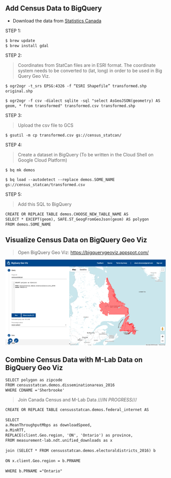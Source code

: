 ## Add Census Data to BigQuery
- Download the data from [Statistics Canada](https://www150.statcan.gc.ca/n1/en/type/data)

STEP 1:
```shell
$ brew update
$ brew install gdal
```


STEP 2:
> Coordinates from StatCan files are in ESRI format. The coordinate system needs to be converted to (lat, long) in order to be used in Big Query Geo Viz.

```shell
$ ogr2ogr -t_srs EPSG:4326 -f “ESRI Shapefile” transformed.shp original.shp
```


```shell
$ ogr2ogr -f csv -dialect sqlite -sql "select AsGeoJSON(geometry) AS geom, * from transformed" transformed.csv transformed.shp
```


STEP 3:
> Upload the csv file to GCS
```shell
$ gsutil -m cp transformed.csv gs://census_statcan/
```

STEP 4:
> Create a dataset in BigQuery
> (To be written in the Cloud Shell on Google Cloud Platform)
```shell
$ bq mk demos
```

```shell
$ bq load --autodetect --replace demos.SOME_NAME gs://census_statcan/transformed.csv
```

STEP 5:
> Add this SQL to BigQuery
```shell
CREATE OR REPLACE TABLE demos.CHOOSE_NEW_TABLE_NAME AS
SELECT * EXCEPT(geom), SAFE.ST_GeogFromGeoJson(geom) AS polygon
FROM demos.SOME_NAME
```
## Visualize Census Data on BigQuery Geo Viz
> Open BigQuery Geo Viz: https://bigquerygeoviz.appspot.com/

  ![alt-text](https://github.com/elsa-k-donovan/M-Lab-Canada/blob/master/census_example.png)

## Combine Census Data with M-Lab Data on BigQuery Geo Viz

```shell
SELECT polygon as zipcode
FROM censusstatcan.demos.disseminationareas_2016
WHERE CDNAME ='Sherbrooke'
```

> Join Canada Census and M-Lab Data ///*IN PROGRESS*///
```shell
CREATE OR REPLACE TABLE censusstatcan.demos.federal_internet AS

SELECT 
a.MeanThroughputMbps as downloadSpeed, 
a.MinRTT,
REPLACE(client.Geo.region, 'ON', 'Ontario') as province,
FROM measurement-lab.ndt.unified_downloads as x

join (SELECT * FROM censusstatcan.demos.electoraldistricts_2016) b

ON x.client.Geo.region = b.PRNAME

WHERE b.PRNAME ="Ontario"
```
